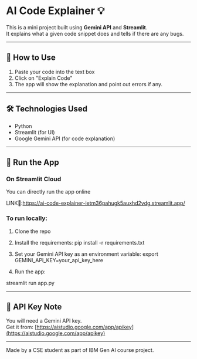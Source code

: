 # AI Code Explainer 💡

This is a mini project built using **Gemini API** and **Streamlit**.  
It explains what a given code snippet does and tells if there are any bugs.

---

## 📌 How to Use

1. Paste your code into the text box
2. Click on "Explain Code"
3. The app will show the explanation and point out errors if any.

---

## 🛠️ Technologies Used

- Python
- Streamlit (for UI)
- Google Gemini API (for code explanation)

---

## 🚀 Run the App

### On Streamlit Cloud
You can directly run the app online 

LINK🔗:https://ai-code-explainer-ietm36pahugk5auxhd2vdg.streamlit.app/ 

### To run locally:

1. Clone the repo
  
2. Install the requirements:
pip install -r requirements.txt
   
3. Set your Gemini API key as an environment variable:
export GEMINI_API_KEY=your_api_key_here

4. Run the app:

streamlit run app.py

---

## 🔐 API Key Note

You will need a Gemini API key.  
Get it from: [https://aistudio.google.com/app/apikey](https://aistudio.google.com/app/apikey)

---

Made by a CSE student as part of IBM Gen AI course project.

